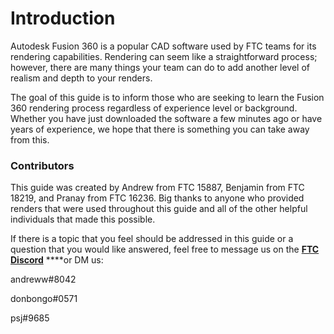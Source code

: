 # Introduction

Autodesk Fusion 360 is a popular CAD software used by FTC teams for its rendering capabilities. Rendering can seem like a straightforward process; however, there are many things your team can do to add another level of realism and depth to your renders. 

The goal of this guide is to inform those who are seeking to learn the Fusion 360 rendering process regardless of experience level or background. Whether you have just downloaded the software a few minutes ago or have years of experience, we hope that there is something you can take away from this. 

### **Contributors**

This guide was created by Andrew from FTC 15887, Benjamin from FTC 18219, and Pranay from FTC 16236. Big thanks to anyone who provided renders that were used throughout this guide and all of the other helpful individuals that made this possible.

If there is a topic that you feel should be addressed in this guide or a question that you would like answered, feel free to message us on the [**FTC Discord**](https://discord.gg/first-tech-challenge) ****or DM us:

andreww\#8042

donbongo\#0571

psj\#9685





